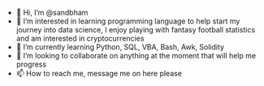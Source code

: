 - 👋 Hi, I’m @sandbham
- 👀 I’m interested in learning programming language to help start my journey into data science, I enjoy playing with fantasy football statistics and am interested in cryptocurrencies 
- 🌱 I’m currently learning Python, SQL, VBA, Bash, Awk, Solidity
- 💞️ I’m looking to collaborate on anything at the moment that will help me progress
- 📫 How to reach me, message me on here please

<!---
sandbham/sandbham is a ✨ special ✨ repository because its `README.md` (this file) appears on your GitHub profile.
You can click the Preview link to take a look at your changes.
--->
